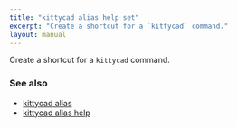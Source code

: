 ```yaml
---
title: "kittycad alias help set"
excerpt: "Create a shortcut for a `kittycad` command."
layout: manual
---
```


Create a shortcut for a `kittycad` command.

### See also

* [kittycad alias](./kittycad_alias)
* [kittycad alias help](./kittycad_alias_help)